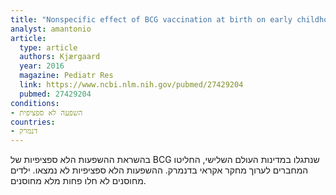 ```yaml
---
title: "Nonspecific effect of BCG vaccination at birth on early childhood infections: a randomized, clinical multicenter trial"
analyst: amantonio
article:
  type: article
  authors: Kjærgaard
  year: 2016
  magazine: Pediatr Res
  link: https://www.ncbi.nlm.nih.gov/pubmed/27429204
  pubmed: 27429204
conditions:
- השפעה לא ספציפית
countries:
- דנמרק
---
```


בהשראת ההשפעות הלא ספציפיות של BCG שנתגלו במדינות העולם השלישי, החליטו המחברים לערוך מחקר אקראי בדנמרק. ההשפעות הלא ספציפיות לא נמצאו. ילדים מחוסנים לא חלו פחות מלא מחוסנים.
